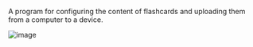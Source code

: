 A program for configuring the content of flashcards and uploading them from a computer to a device.

![image](https://github.com/user-attachments/assets/13ddec06-2974-4fee-ba9d-2ec7dcc56f09)
